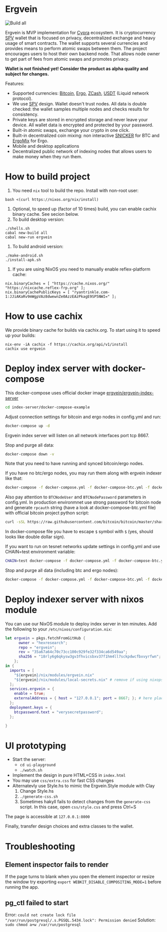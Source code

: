 # Ergvein

![Build all](https://github.com/hexresearch/ergvein/workflows/Build%20all/badge.svg)

Ergvein is MVP implementation for [Cypra](https://cypra.io) ecosystem. It is cryptocurrency [SPV](https://bitcoin.org/en/operating-modes-guide#simplified-payment-verification-spv) wallet that is focused on privacy, decentralized exchange and heavy usage of smart contracts. The wallet supports several currencies and provides means to perform atomic swaps between them. The project encourages users to host their own backend node. That allows node owner to get part of fees from atomic swaps and promotes privacy.

**Wallet is not finished yet! Consider the product as alpha quality and subject for changes.**

Features:
* Supported currencies: [Bitcoin](https://bitcoin.org/en/), [Ergo](https://ergoplatform.org/en/), [ZCash](https://z.cash/), [USDT](https://tether.to/) (Liquid network protocol).
* We use [SPV](https://bitcoin.org/en/operating-modes-guide#simplified-payment-verification-spv) design. Wallet doesn't trust nodes. All data is double checked: the wallet samples multiple nodes and checks results for consistency.
* Private keys are stored in encrypted storage and never leave your device. All wallet data is encrypted and protected by your password.
* Built-in atomic swaps, exchange your crypto in one click.
* Built-in decentralized coin mixing: non interactive [SNICKER](https://joinmarket.me/blog/blog/snicker/) for BTC and [ErgoMix](https://ergoplatform.org/docs/AdvancedErgoScriptTutorial.pdf) for Ergo.
* Mobile and desktop applications
* Decentralized public network of indexing nodes that allows users to make money when they run them.

# How to build project

1. You need `nix` tool to build the repo. Install with non-root user:
```
bash <(curl https://nixos.org/nix/install)
```
1. Optional, to speed up (factor of 10 times) build, you can enable cachix binary cache. See secion below.
1. To build desktop version:
```
./shells.sh
cabal new-build all
cabal new-run ergvein
```
1. To build android version:
```
./make-android.sh
./install-apk.sh
```
1. If you are using NixOS you need to manually enable reflex-platform cache:
```
nix.binaryCaches = [ "https://cache.nixos.org/" "https://nixcache.reflex-frp.org" ];
nix.binaryCachePublicKeys = [ "ryantrinkle.com-1:JJiAKaRv9mWgpVAz8dwewnZe0AzzEAzPkagE9SP5NWI=" ];
```

# How to use cachix

We provide binary cache for builds via cachix.org. To start using it to speed up your builds:
```
nix-env -iA cachix -f https://cachix.org/api/v1/install
cachix use ergvein
```

# Deploy index server with docker-compose

This docker-compose uses official docker image [ergvein/ergvein-index-server](https://hub.docker.com/r/ergvein/ergvein-index-server) 

``` sh
cd index-server/docker-compose-example
```

Adjust connection settings for bitcoin and ergo nodes in config.yml and run:

``` sh
docker-compose up -d
```

Ergvein index server will listen on all network interfaces port tcp 8667.

Stop and purge all data:

``` sh
docker-compose down -v
```

Note that you need to have running and synced bitcoin/ergo nodes.

If you have no btc/ergo nodes, you may run them along with ergvein indexer like that:

``` sh
docker-compose -f docker-compose.yml -f docker-compose-btc.yml -f docker-compose-ergo.yml up -d
```

Also pay attention to `BTCNodeUser` and `BTCNodePassword` parameters in config.yml. In production environmnet use strong password for bitcoin node and generate `rpcauth` string (have a look at docker-compose-btc.yml file) with official bitcoin project python script:

``` sh
curl -sSL https://raw.githubusercontent.com/bitcoin/bitcoin/master/share/rpcauth/rpcauth.py | python3 - bitcoinrpcuser
```

In docker-compose file you have to escape `$` symbol with `$` (yes, should looks like double dollar sign).

If you want to run on tesnet networks update settings in config.yml and use CHAIN=test environment variable:

``` sh
CHAIN=test docker-compose -f docker-compose.yml -f docker-compose-btc.yml -f docker-compose-ergo.yml up -d
```

Stop and purge all data (including btc and ergo nodes):

``` sh
docker-compose -f docker-compose.yml -f docker-compose-btc.yml -f docker-compose-ergo.yml up -d
```


# Deploy indexer server with nixos module

You can use our NixOS module to deploy index server in ten minutes. Add the following to your `/etc/nixos/configuration.nix`:
``` nix
let ergvein = pkgs.fetchFromGitHub {
      owner = "hexresearch";
      repo = "ergvein";
      rev = "35a67a64c70c73cc100c929fe32f334ca6d549aa";
      sha256 = "18rly6g6qkysw3gv3fhvicsbxv37f1hm4ll7sckpdwcfbxvyrfwn";
    };
in {
  imports = [
    "${ergvein}/nix/modules/ergvein.nix"
    "${ergvein}/nix/modules/local-secrets.nix" # remove if using nixops secrets
  ];
  services.ergvein = {
    enable = true;
    externalAddress = { host = "127.0.0.1"; port = 8667; }; # here place your ip
  };
  deployment.keys = {
    btcpassword.text = "verysecretpassword";
  };

}
```

# UI prototyping

* Start the server:
    * ``cd ui-playground``
    * ``./watch.sh``
* Implement the design in pure HTML+CSS in ``index.html``
* You may use ``css/extra.css`` for fast CSS changes
* Alternatevly use Style.hs to mimic the Ergvein.Style module with Clay
   1. Change Style.hs
   2. ``./generate-css.sh``
   3. Sometimes hakyll fails to detect changes from the ``generate-css`` script. In this case, open ``css/style.css`` and press Ctrl+S

The page is accessible at ``127.0.0.1:8000``

Finally, transfer design choices and extra classes to the wallet.

# Troubleshooting

## Element inspector fails to render

If the page turns to blank when you open the element inspector or resize the window try exporting
`export WEBKIT_DISABLE_COMPOSITING_MODE=1` before running the app.

## pg_ctl failed to start

Error: `could not create lock file "/var/run/postgresql/.s.PGSQL.5434.lock": Permission denied`
Solution: `sudo chmod a+w /var/run/postgresql`
